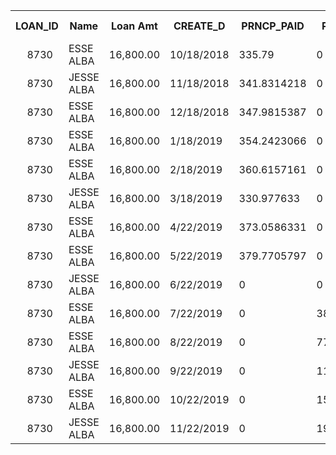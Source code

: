 
<table>
<tr>
<th colspan="2">LOAN_ID</th>
<th>Name</th>
<th>Loan Amt</th>
<th>CREATE_D</th>
<th>PRNCP_PAID</th>
<th>PRNCP BAL</th>
<th>INT ACCR</th>
<th>INT PAID</th>
<th>INT BAL</th>
<th>FEE ACCR</th>
<th>FEE PAID</th>
<th>FEE BAL</th>
<th>LCFEE_ACCR</th>
<th>CFEE PAID</th>
<th>LCFEE_BAL</th>
<th>DUE D</th>
<th>DUE_AMT</th>
<th>PULL_AMT</th>
<th>RECEIVED_D</th>
<th>RECEIVED_AMT</th>
<th>PRNCP OUT</th>
<th>ROI</th>
<th>POSTING_D</th>
</tr>
<tr>
<td rowspan="6"></td>
<td>8730</td>
<td>ESSE ALBA</td>
<td>16,800.00</td>
<td>10/18/2018</td>
<td>335.79</td>
<td>0</td>
<td>302.26</td>
<td>302.26</td>
<td>0</td>
<td>0</td>
<td>0</td>
<td>0</td>
<td>0</td>
<td>0</td>
<td>0</td>
<td>11/18/2018</td>
<td>638.05</td>
<td>638.05</td>
<td>11/23/2018</td>
<td>638.05</td>
<td>16800</td>
<td>0.017635863</td>
<td>11/19/2018</td>
</tr>
<tr>
<td>8730</td>
<td>JESSE ALBA</td>
<td>16,800.00</td>
<td>11/18/2018</td>
<td>341.8314218</td>
<td>0</td>
<td>296.2185782</td>
<td>296.2185782</td>
<td>0</td>
<td>Q</td>
<td>0</td>
<td>0</td>
<td>0</td>
<td>0</td>
<td>0</td>
<td>12/18/2018</td>
<td>638.05</td>
<td>638.05</td>
<td>12/21/2018</td>
<td>638.05</td>
<td>16464.21</td>
<td>0.017604129</td>
<td>12/18/2018</td>
</tr>
<tr>
<td>8730</td>
<td>ESSE ALBA</td>
<td>16,800.00</td>
<td>12/18/2018</td>
<td>347.9815387</td>
<td>0</td>
<td>290.0684613</td>
<td>290.0684613</td>
<td>0</td>
<td>0</td>
<td>0</td>
<td>0</td>
<td>0</td>
<td>0</td>
<td>0</td>
<td>1/18/2019</td>
<td>638.05</td>
<td>638.05</td>
<td>1/24/2019</td>
<td>638.05</td>
<td>16122 37858</td>
<td>0.017595912</td>
<td>1/18/2019</td>
</tr>
<tr>
<td>8730</td>
<td>ESSE ALBA</td>
<td>16,800.00</td>
<td>1/18/2019</td>
<td>354.2423066</td>
<td>0</td>
<td>283.8076934</td>
<td>283.8076934</td>
<td>0</td>
<td>D</td>
<td>0</td>
<td>Q</td>
<td>0</td>
<td>0</td>
<td>0</td>
<td>2/18/2019</td>
<td>638.05</td>
<td>638.05</td>
<td>2/19/2019</td>
<td>638.05</td>
<td>15774.39704</td>
<td>0.017587182</td>
<td>2/19/2019</td>
</tr>
<tr>
<td>8730</td>
<td>ESSE ALBA</td>
<td>16,800.00</td>
<td>2/18/2019</td>
<td>360.6157161</td>
<td>0</td>
<td>277.4342839</td>
<td>277,4342839</td>
<td>0</td>
<td>0</td>
<td>O</td>
<td>0</td>
<td>0</td>
<td>0</td>
<td>0</td>
<td>3/18/2019</td>
<td>638,05</td>
<td>638.05</td>
<td>3/18/2019</td>
<td>638.05</td>
<td>15420.15473</td>
<td>0.01757789</td>
<td>3/18/2019</td>
</tr>
<tr>
<td>8730</td>
<td>JESSE ALBA</td>
<td>16,800.00</td>
<td>3/18/2019</td>
<td>330.977633</td>
<td>0</td>
<td>307.072367</td>
<td>307.072367</td>
<td>0</td>
<td>0</td>
<td>0</td>
<td>0</td>
<td>0</td>
<td>0</td>
<td>0</td>
<td>4/22/2019</td>
<td>638.05</td>
<td>638.05</td>
<td>4/22/2019</td>
<td>638.05</td>
<td>15059.53902</td>
<td>0.019966871</td>
<td>4/22/2019</td>
</tr>
<tr>
<td rowspan="8"></td>
<td>8730</td>
<td>ESSE ALBA</td>
<td>16,800.00</td>
<td>4/22/2019</td>
<td>373.0586331</td>
<td>0</td>
<td>264.9913669</td>
<td>264.9913669</td>
<td>0</td>
<td>0</td>
<td>0</td>
<td>0</td>
<td>0</td>
<td>0</td>
<td>0</td>
<td>5/22/2019</td>
<td>638.05</td>
<td>638.05</td>
<td>5/22/2019</td>
<td>638.05</td>
<td>14728.56138</td>
<td>0.017558461</td>
<td>5/22/2019</td>
</tr>
<tr>
<td>8730</td>
<td>ESSE ALBA</td>
<td>16,800.00</td>
<td>5/22/2019</td>
<td>379.7705797</td>
<td>0</td>
<td>258.2794203</td>
<td>258.2794203</td>
<td>0</td>
<td>0</td>
<td>0</td>
<td>Q</td>
<td>0</td>
<td>0</td>
<td>Q</td>
<td>6/22/2019</td>
<td>638.05</td>
<td>638.05</td>
<td>6/24/2019</td>
<td>638.05</td>
<td>14355.50275</td>
<td>0.017547203</td>
<td>6/24/2019</td>
</tr>
<tr>
<td>8730</td>
<td>JESSE ALBA</td>
<td>16,800.00</td>
<td>6/22/2019</td>
<td>0</td>
<td>0</td>
<td>251.4467146</td>
<td>0</td>
<td>0</td>
<td>31.9</td>
<td>0</td>
<td>0</td>
<td>0</td>
<td>0</td>
<td>0</td>
<td>7/22/2019</td>
<td>638.05</td>
<td>638.05</td>
<td></td>
<td>0</td>
<td>13975.73217</td>
<td>0.017535125</td>
<td></td>
</tr>
<tr>
<td>8730</td>
<td>ESSE ALBA</td>
<td>16,800.00</td>
<td>7/22/2019</td>
<td>0</td>
<td>386.6032854</td>
<td>251.4467146</td>
<td>D</td>
<td>251.4467146</td>
<td>0</td>
<td>0</td>
<td>31.9</td>
<td>0</td>
<td>D</td>
<td>0</td>
<td>8/22/2019</td>
<td>1308</td>
<td>308</td>
<td></td>
<td>0</td>
<td>13975.73217</td>
<td>0.021830372</td>
<td></td>
</tr>
<tr>
<td>8730</td>
<td>ESSE ALBA</td>
<td>16,800.00</td>
<td>8/22/2019</td>
<td>0</td>
<td>773.2065707</td>
<td>251.4467146</td>
<td>D</td>
<td>502.8934293</td>
<td>0</td>
<td>0</td>
<td>31.9</td>
<td>0</td>
<td>0</td>
<td>0</td>
<td>9/22/2019</td>
<td>1946.05</td>
<td>1946.05</td>
<td></td>
<td>0</td>
<td>13975.73217</td>
<td></td>
<td></td>
</tr>
<tr>
<td>8730</td>
<td>JESSE ALBA</td>
<td>16,800.00</td>
<td>9/22/2019</td>
<td>0</td>
<td>1159.809856</td>
<td>251.4467146</td>
<td>D</td>
<td>754.3401439</td>
<td>D</td>
<td>0</td>
<td>31.9</td>
<td>0</td>
<td>0</td>
<td>0</td>
<td>10/22/2019</td>
<td>2584.1</td>
<td>2584.1</td>
<td></td>
<td>0</td>
<td>13975.73217</td>
<td></td>
<td></td>
</tr>
<tr>
<td>8730</td>
<td>ESSE ALBA</td>
<td>16,800.00</td>
<td>10/22/2019</td>
<td>0</td>
<td>1546.413141</td>
<td>251.4467146</td>
<td>0</td>
<td>1005.786859</td>
<td>0</td>
<td>0</td>
<td>31.9</td>
<td>0</td>
<td>0</td>
<td>0</td>
<td>11/22/2019</td>
<td>3222.15</td>
<td>3222.15</td>
<td></td>
<td>0</td>
<td>13975.73217</td>
<td></td>
<td></td>
</tr>
<tr>
<td>8730</td>
<td>JESSE ALBA</td>
<td>16,800.00</td>
<td>11/22/2019</td>
<td>0</td>
<td>1933.016427</td>
<td>0</td>
<td>0</td>
<td>1257.233573</td>
<td>0</td>
<td>0</td>
<td>31.9</td>
<td>0</td>
<td>0</td>
<td>0</td>
<td>12/22/2019</td>
<td>0</td>
<td>3860.2</td>
<td></td>
<td>0</td>
<td>13975.73217</td>
<td>-1</td>
<td></td>
</tr>
</table>
